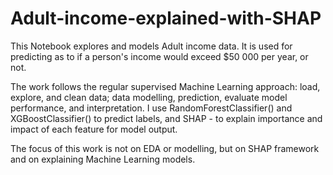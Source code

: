 # Adult-income-explained-with-SHAP

This Notebook explores and models Adult income data. It is used for predicting as to if a person's income would exceed $50 000 per year, or not.

The work follows the regular supervised Machine Learning approach: load, explore, and clean data; data modelling, prediction, evaluate model performance, and interpretation. I use RandomForestClassifier() and XGBoostClassifier() to predict labels, and SHAP - to explain importance and impact of each feature for model output.

The focus of this work is not on EDA or modelling, but on SHAP framework and on explaining Machine Learning models.
